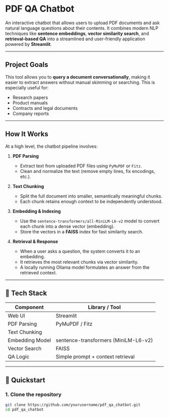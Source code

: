 # PDF QA Chatbot

An interactive chatbot that allows users to upload PDF documents and ask natural language questions about their contents. It combines modern NLP techniques like **sentence embeddings**, **vector similarity search**, and **retrieval-based QA** into a streamlined and user-friendly application powered by **Streamlit**.

---

## Project Goals

This tool allows you to **query a document conversationally**, making it easier to extract answers without manual skimming or searching. This is especially useful for:

- Research papers
- Product manuals
- Contracts and legal documents
- Company reports

---

## How It Works

At a high level, the chatbot pipeline involves:

1. **PDF Parsing**  
   - Extract text from uploaded PDF files using `PyMuPDF` or `Fitz`.
   - Clean and normalize the text (remove empty lines, fix encodings, etc.).

2. **Text Chunking**  
   - Split the full document into smaller, semantically meaningful chunks.
   - Each chunk retains enough context to be independently understood.

3. **Embedding & Indexing**  
   - Use the `sentence-transformers/all-MiniLM-L6-v2` model to convert each chunk into a dense vector (embedding).
   - Store the vectors in a **FAISS** index for fast similarity search.

4. **Retrieval & Response**  
   - When a user asks a question, the system converts it to an embedding.
   - It retrieves the most relevant chunks via vector similarity.
   - A locally running Ollama model formulates an answer from the retrieved context.

---

## 🧰 Tech Stack

| Component        | Library / Tool                      |
|------------------|-------------------------------------|
| Web UI           | Streamlit                           |
| PDF Parsing      | PyMuPDF / Fitz                      |
| Text Chunking    |                                     |
| Embedding Model  | sentence-transformers (MiniLM-L6-v2)|
| Vector Search    | FAISS                               |
| QA Logic         | Simple prompt + context retrieval   |

---

## 🚀 Quickstart

### 1. Clone the repository
```bash
git clone https://github.com/yourusername/pdf_qa_chatbot.git
cd pdf_qa_chatbot
